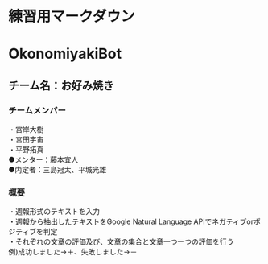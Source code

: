 # 練習用マークダウン
# OkonomiyakiBot
## チーム名：お好み焼き
### チームメンバー
・宮岸大樹<br>
・宮田宇宙<br>
・平野拓真<br>
●メンター：藤本宜人<br>
●内定者：三島冠太、平城光雄
### 概要
・週報形式のテキストを入力<br>
・週報から抽出したテキストをGoogle Natural Language APIでネガティブorポジティブを判定<br>
・それぞれの文章の評価及び、文章の集合と文章一つ一つの評価を行う<br>
例)成功しました→＋、失敗しました→－

